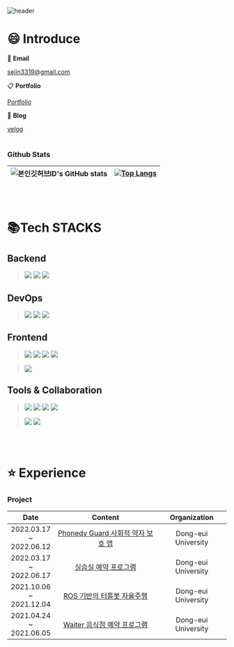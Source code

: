 ![header](https://capsule-render.vercel.app/api?type=wave&color=auto&height=300&section=header&text=Sejin's%20Github%20Profile&fontSize=90)


# :smile: Introduce

📧 **Email**

sejin3319@gmail.com

📋 **Portfolio**

[Portfolio](https://night-cap-13e.notion.site/cb868fa9632a41cd89134322972d0723)

📗 **Blog**

[velog](https://velog.io/@sejin3319)
<br></br>
### Github Stats



 ![본인깃허브ID's GitHub stats](https://github-readme-stats.vercel.app/api?username=Heosejin98&show_icons=true&theme=vue)| [![Top Langs](https://github-readme-stats.vercel.app/api/top-langs/?username=Heosejin98&layout=compact&theme=vue&langs_count=30)](https://github.com/anuraghazra/github-readme-stats)
---- | ----

<br></br>
# 📚Tech STACKS
## Backend
><img src="https://img.shields.io/badge/C/C++-527FFF?style=for-the-badge&logo=C&logoColor=white">  <img src="https://img.shields.io/badge/Python-3776AB?style=for-the-badge&logo=Python&logoColor=white">  <img src="https://img.shields.io/badge/JAVA-007396?style=for-the-badge&logo=java&logoColor=white">


## DevOps
><img src="https://img.shields.io/badge/Amazon RDS-527FFF?style=for-the-badge&logo=Amazon RDS&logoColor=white"> <img src="https://img.shields.io/badge/Amazon ECS-FF9900?style=for-the-badge&logo=Amazon ECS&logoColor=white"> <img src="https://img.shields.io/badge/mysql-4479A1?style=for-the-badge&logo=mysql&logoColor=white">



## Frontend
> <img src="https://img.shields.io/badge/html-E34F26?style=for-the-badge&logo=html5&logoColor=white"> <img src="https://img.shields.io/badge/css-1572B6?style=for-the-badge&logo=css3&logoColor=white"> <img src="https://img.shields.io/badge/javascript-F7DF1E?style=for-the-badge&logo=javascript&logoColor=black"> <img src="https://img.shields.io/badge/bootstrap-7952B3?style=for-the-badge&logo=bootstrap&logoColor=white">

> <img src="https://img.shields.io/badge/Android-3DDC84?style=for-the-badge&logo=Android&logoColor=white">



## Tools & Collaboration
> <img src="https://img.shields.io/badge/IntelliJ-000000?style=for-the-badge&logo=IntelliJ IDEA&logoColor=white"> <img src="https://img.shields.io/badge/DataGrip-000000?style=for-the-badge&logo=DataGrip&logoColor=white"> <img src="https://img.shields.io/badge/VS Code-007ACC?style=for-the-badge&logo=Visual Studio Code&logoColor=white"> <img src="https://img.shields.io/badge/Visual Studio-5C2D91?style=for-the-badge&logo=Visual Studio&logoColor=white">

> <img src="https://img.shields.io/badge/git-F05032?style=for-the-badge&logo=git&logoColor=white"> <img src="https://img.shields.io/badge/Slack-4A154B?style=for-the-badge&logo=Slack&logoColor=white">


<br></br>
# :star: Experience

<h3 align="left">Project</h3>


|         Date         |                              Content                              |                    Organization                    |
| :----------------: | :----------------------------------------------------------: | :------------------------------------------------: |
|  2022.03.17<br>~<br>2022.06.12  |     [Phonedy Guard 사회적 약자 보호 앱](https://github.com/phonedyguard/front_phonedyguard)    |               Dong-eui University                |
|  2022.03.17<br>~<br>2022.06.17  |     [실습실 예약 프로그램](https://github.com/RabReserveSystem/Rab_Reserve_System)     |               Dong-eui University                |
|  2021.10.06<br>~<br>2021.12.04  |     [ROS 기반의 터틀봇 자율주행](https://github.com/ads0070/ROS-based-Turtlebot-Autonomous-Driving)     |               Dong-eui University                |
|  2021.04.24<br>~<br>2021.06.05  |     [Waiter 음식점 예약 프로그램](https://github.com/Heosejin98/Waiter)    |               Dong-eui University                |







